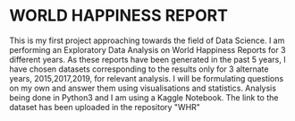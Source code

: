 # WORLD HAPPINESS REPORT
This is my first project approaching towards the field of Data Science. I am performing an Exploratory Data Analysis on World Happiness Reports for 3 different years. As these reports have been generated in the past 5 years, I have chosen datasets corresponding to the results only for 3 alternate years, 2015,2017,2019, for relevant analysis. 
   I will be formulating questions on my own and answer them using visualisations and statistics. Analysis being done in Python3 and I am using a Kaggle Notebook. The link to the dataset has been uploaded in the repository "WHR"
